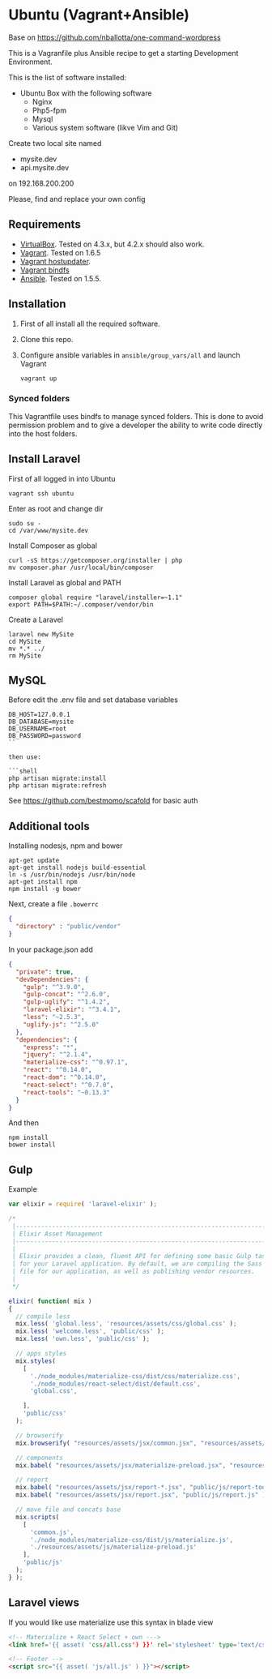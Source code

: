 # Ubuntu (Vagrant+Ansible)

Base on https://github.com/nballotta/one-command-wordpress

This is a Vagranfile plus Ansible recipe to get a starting Development Environment.

This is the list of software installed:

- Ubuntu Box with the following software
  - Nginx
  - Php5-fpm
  - Mysql
  - Various system software (likve Vim and Git)

Create two local site named

* mysite.dev
* api.mysite.dev

on 192.168.200.200

Please, find and replace your own config

## Requirements

- [VirtualBox](https://www.virtualbox.org/wiki/Downloads). Tested on 4.3.x, but 4.2.x should also work.
- [Vagrant](http://www.vagrantup.com/downloads.html). Tested on 1.6.5
- [Vagrant hostupdater](https://github.com/cogitatio/vagrant-hostsupdater).
- [Vagrant bindfs](https://github.com/gael-ian/vagrant-bindfs)
- [Ansible](http://docs.ansible.com/intro_installation.html). Tested on 1.5.5.

## Installation

1. First of all install all the required software.

2. Clone this repo.

3. Configure ansible variables in `ansible/group_vars/all` and launch Vagrant

    ```shell
    vagrant up
    ```

### Synced folders

This Vagrantfile uses bindfs to manage synced folders. This is done to avoid permission problem and to give a developer the ability to write code directly into the host folders.

## Install Laravel

First of all logged in into Ubuntu

```shell
vagrant ssh ubuntu
```
Enter as root and change dir

```shell
sudo su -
cd /var/www/mysite.dev
```

Install Composer as global

```shell
curl -sS https://getcomposer.org/installer | php
mv composer.phar /usr/local/bin/composer
```

Install Laravel as global and PATH

```shell
composer global require "laravel/installer=~1.1"
export PATH=$PATH:~/.composer/vendor/bin
```

Create a Laravel

```shell
laravel new MySite
cd MySite
mv *.* ../
rm MySite
```

## MySQL

Before edit the .env file and set database variables

```text
DB_HOST=127.0.0.1
DB_DATABASE=mysite
DB_USERNAME=root
DB_PASSWORD=password
``

then use:

```shell
php artisan migrate:install
php artisan migrate:refresh
```

See https://github.com/bestmomo/scafold for basic auth

## Additional tools

Installing nodesjs, npm and bower

```shell
apt-get update
apt-get install nodejs build-essential
ln -s /usr/bin/nodejs /usr/bin/node
apt-get install npm
npm install -g bower
```
Next, create a file `.bowerrc`

```json
{
  "directory" : "public/vendor"
}
```

In your package.json add

```json
{
  "private": true,
  "devDependencies": {
    "gulp": "^3.9.0",
    "gulp-concat": "^2.6.0",
    "gulp-uglify": "^1.4.2",
    "laravel-elixir": "^3.4.1",
    "less": "~2.5.3",
    "uglify-js": "^2.5.0"
  },
  "dependencies": {
    "express": "*",
    "jquery": "^2.1.4",
    "materialize-css": "^0.97.1",
    "react": "^0.14.0",
    "react-dom": "^0.14.0",
    "react-select": "^0.7.0",
    "react-tools": "~0.13.3"
  }
}
```

And then

```shell
npm install
bower install
```

## Gulp

Example

```js
var elixir = require( 'laravel-elixir' );

/*
 |--------------------------------------------------------------------------
 | Elixir Asset Management
 |--------------------------------------------------------------------------
 |
 | Elixir provides a clean, fluent API for defining some basic Gulp tasks
 | for your Laravel application. By default, we are compiling the Sass
 | file for our application, as well as publishing vendor resources.
 |
 */

elixir( function( mix )
{
  // compile less
  mix.less( 'global.less', 'resources/assets/css/global.css' );
  mix.less( 'welcome.less', 'public/css' );
  mix.less( 'own.less', 'public/css' );

  // apps styles
  mix.styles(
    [
      './node_modules/materialize-css/dist/css/materialize.css',
      './node_modules/react-select/dist/default.css',
      'global.css',

    ],
    'public/css'
  );

  // browserify
  mix.browserify( "resources/assets/jsx/common.jsx", "resources/assets/js/common.js" );

  // components
  mix.babel( "resources/assets/jsx/materialize-preload.jsx", "resources/assets/js/materialize-preload.js" );

  // report
  mix.babel( "resources/assets/jsx/report-*.jsx", "public/js/report-tools.js" );
  mix.babel( "resources/assets/jsx/report.jsx", "public/js/report.js" );

  // move file and concats base
  mix.scripts(
    [
      'common.js',
      './node_modules/materialize-css/dist/js/materialize.js',
      './resources/assets/js/materialize-preload.js'
    ],
    'public/js'
  );
} );
```

## Laravel views

If you would like use materialize use this syntax in blade view

```html
<!-- Materialize + React Select + own --->
<link href='{{ asset( 'css/all.css') }}' rel='stylesheet' type='text/css'>

<!-- Footer -->
<script src="{{ asset( 'js/all.js' ) }}"></script>

```
